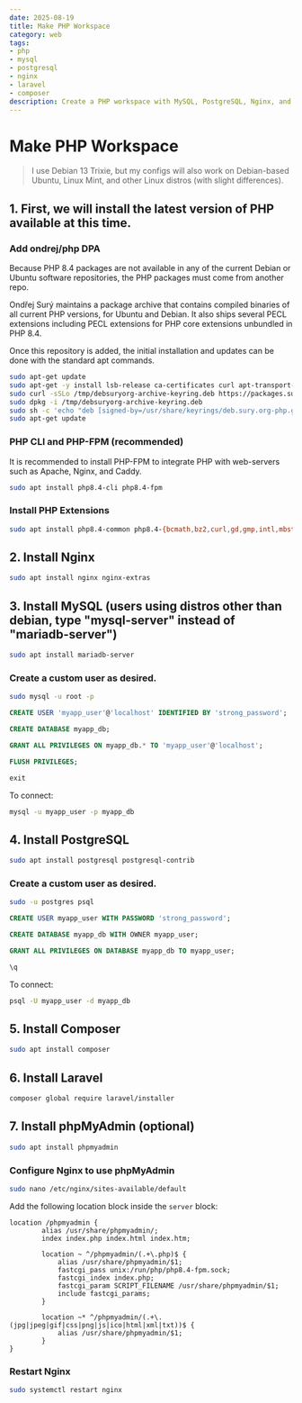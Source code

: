 ```yaml
---
date: 2025-08-19
title: Make PHP Workspace
category: web
tags:
- php
- mysql
- postgresql
- nginx
- laravel
- composer
description: Create a PHP workspace with MySQL, PostgreSQL, Nginx, and Laravel using Docker.
---
```


# Make PHP Workspace

> I use Debian 13 Trixie, but my configs will also work on Debian-based Ubuntu, Linux Mint, and other Linux distros (with slight differences).

## 1. First, we will install the latest version of PHP available at this time.

### Add ondrej/php DPA

Because PHP 8.4 packages are not available in any of the current Debian or Ubuntu software repositories, the PHP packages must come from another repo.

Ondřej Surý maintains a package archive that contains compiled binaries of all current PHP versions, for Ubuntu and Debian. It also ships several PECL extensions including PECL extensions for PHP core extensions unbundled in PHP 8.4.

Once this repository is added, the initial installation and updates can be done with the standard apt commands.

```bash
sudo apt-get update
sudo apt-get -y install lsb-release ca-certificates curl apt-transport-https
sudo curl -sSLo /tmp/debsuryorg-archive-keyring.deb https://packages.sury.org/debsuryorg-archive-keyring.deb
sudo dpkg -i /tmp/debsuryorg-archive-keyring.deb
sudo sh -c 'echo "deb [signed-by=/usr/share/keyrings/deb.sury.org-php.gpg] https://packages.sury.org/php/ $(lsb_release -sc) main" > /etc/apt/sources.list.d/php.list'
sudo apt-get update
```

### PHP CLI and PHP-FPM (recommended)

It is recommended to install PHP-FPM to integrate PHP with web-servers such as Apache, Nginx, and Caddy.

```bash
sudo apt install php8.4-cli php8.4-fpm
```

### Install PHP Extensions
```bash
sudo apt install php8.4-common php8.4-{bcmath,bz2,curl,gd,gmp,intl,mbstring,opcache,readline,xml,zip,mysql,pgsql,redis,imagick,memcached,soap,xmlrpc,exif,ftp,ldap,sodium}
```

## 2. Install Nginx
```bash
sudo apt install nginx nginx-extras
```

## 3. Install MySQL (users using distros other than debian, type "mysql-server" instead of "mariadb-server")
```bash
sudo apt install mariadb-server
```

### Create a custom user as desired.
```bash
sudo mysql -u root -p
```

```sql
CREATE USER 'myapp_user'@'localhost' IDENTIFIED BY 'strong_password';

CREATE DATABASE myapp_db;

GRANT ALL PRIVILEGES ON myapp_db.* TO 'myapp_user'@'localhost';

FLUSH PRIVILEGES;

exit
```

To connect:
```bash
mysql -u myapp_user -p myapp_db
```

## 4. Install PostgreSQL
```bash
sudo apt install postgresql postgresql-contrib
```

### Create a custom user as desired.
```bash
sudo -u postgres psql
```

```sql
CREATE USER myapp_user WITH PASSWORD 'strong_password';

CREATE DATABASE myapp_db WITH OWNER myapp_user;

GRANT ALL PRIVILEGES ON DATABASE myapp_db TO myapp_user;

\q
```

To connect:
```bash
psql -U myapp_user -d myapp_db
```

## 5. Install Composer
```bash
sudo apt install composer
```

## 6. Install Laravel
```bash
composer global require laravel/installer
```

## 7. Install phpMyAdmin (optional)
```bash
sudo apt install phpmyadmin
```

### Configure Nginx to use phpMyAdmin
```bash
sudo nano /etc/nginx/sites-available/default
```

Add the following location block inside the `server` block:
```nginx
location /phpmyadmin {
		alias /usr/share/phpmyadmin/;
		index index.php index.html index.htm;

		location ~ ^/phpmyadmin/(.+\.php)$ {
			alias /usr/share/phpmyadmin/$1;
			fastcgi_pass unix:/run/php/php8.4-fpm.sock;
			fastcgi_index index.php;
			fastcgi_param SCRIPT_FILENAME /usr/share/phpmyadmin/$1;
			include fastcgi_params;
		}

		location ~* ^/phpmyadmin/(.+\.(jpg|jpeg|gif|css|png|js|ico|html|xml|txt))$ {
			alias /usr/share/phpmyadmin/$1;
		}
}
```

### Restart Nginx
```bash
sudo systemctl restart nginx
```


